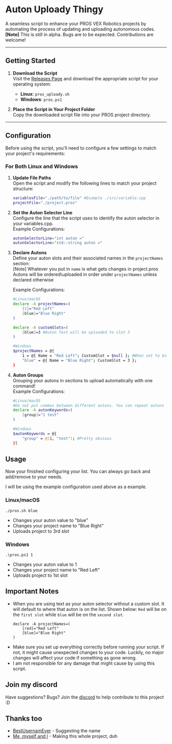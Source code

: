 # Auton Uploady Thingy
A seamless script to enhance your PROS VEX Robotics projects by automating the process of updating and uploading autonomous codes.  
**[Note]** This is still in alpha. Bugs are to be expected. Contributions are welcome!

---

## Getting Started

1. **Download the Script**  
   Visit the [Releases Page](#) and download the appropriate script for your operating system:
   - **Linux**: `pros_uploady.sh`
   - **Windows**: `pros.ps1`

2. **Place the Script in Your Project Folder**  
   Copy the downloaded script file into your PROS project directory.

---

## Configuration

Before using the script, you'll need to configure a few settings to match your project's requirements:

### For Both Linux and Windows
1. **Update File Paths**  
   Open the script and modify the following lines to match your project structure:
   ```sh
   variablesFile="./path/to/file" #Example ./src/variable.cpp
   projectFile="./project.pros"
   
2. **Set the Auton Selector Line**\
    Configure the line that the script uses to identify the auton selector in your variables.cpp.\
    Example Configurations:
    ```sh
    autonSelectorLine="int auton =" 
    autonSelectorLine="std::string auton ="
    
3. **Declare Autons**\
    Define your auton slots and their associated names in the ``projectNames`` section:\
    [Note] Whatever you put in ``name`` is what gets changes in project.pros\
    Autons will be ordered\uploaded in order under ```projectNames``` unless declared otherwise
    
    Example Configurations:
    ```sh
    #Linux/macOS
    declare -A projectNames=(
        [1]="Red Left"
        [blue]="Blue Right"
    )
    
    declare -A customSlots=(
        [blue]=3 #Auton Test will be uploaded to slot 3
    )

    #Windows
    $projectNames = @{
        1 = @{ Name = "Red Left"; CustomSlot = $null }; #When set to $null means no custom slot
        "blue" = @{ Name = "Blue Right"; CustomSlot = 3 };
    }
    
4. **Auton Groups**\
    Grouping your autons in sections to upload automatically with one command!\
    Example Configurations:
    ```sh
    #Linux/macOS
    #Do not put commas between different autons. You can repeat autons but idk why you would.
    declare -A autonKeywords=(
        [group]="1 test" 
    )
    
    #Windows
    $autonKeywords = @{
        "group" = @(1, "test"); #Pretty obvious
    }l
    
## Usage
Now your finished configuring your list. You can always go back and add/remove to your needs.

I will be using the example configuration used above as a example.
### Linux/macOS
    ./pros.sh blue

- Changes your auton value to "blue"
- Changes your project name to "Blue Right"
- Uploads project to 3rd slot

### Windows
    .\pros.ps1 1

- Changes your auton value to 1
- Changes your project name to "Red Left"
- Uploads project to 1st slot

## Important Notes
* When you are using text as your auton selector without a custom slot. It will default to where that auton is on the list. Shown below: ``Red`` will be on the ``first slot`` while ``blue`` will be on the ``second slot``.
    ```
    declare -A projectNames=(
        [red]="Red Left" 
        [blue]="Blue Right"
    )

* Make sure you set up everything correctly before running your script. If not, it might cause unexpected changes to your code. Luckily, no major changes will affect your code if something as gone wrong.
* I am not responsible for any damage that might cause by using this script.
 
## Join my discord
Have suggestions? Bugs? Join the [discord](https://discord.gg/EMgbwcZMFs) to help contribute to this project :D


## Thanks too 
- [BestUsernamEver](https://github.com/BestUsernamEver) - Suggesting the name
- [Me, myself and I](https://github.com/BlueCore7805) - Making this whole project, duh

